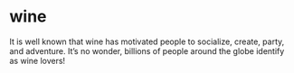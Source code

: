 # wine
It is well known that wine has motivated people to socialize, create, party, and adventure. It’s no wonder, billions of people around the globe identify as wine lovers!
